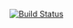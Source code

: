 [![Build Status](https://travis-ci.org/luciangheorghe/spectralElectronics.svg?branch=master)](https://travis-ci.org/luciangheorghe/spectralElectronics)
